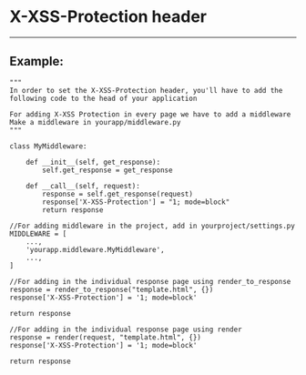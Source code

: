 # X-XSS-Protection header
-------

## Example:

    
    """
    In order to set the X-XSS-Protection header, you'll have to add the following code to the head of your application

    For adding X-XSS Protection in every page we have to add a middleware
    Make a middleware in yourapp/middleware.py
    """

    class MyMiddleware:

    	def __init__(self, get_response):
        	self.get_response = get_response

    	def __call__(self, request):
        	response = self.get_response(request)
        	response['X-XSS-Protection'] = "1; mode=block"
        	return response
   	
   	//For adding middleware in the project, add in yourproject/settings.py
   	MIDDLEWARE = [
    	...,
    	'yourapp.middleware.MyMiddleware',
    	...,
	]	

	//For adding in the individual response page using render_to_response
	response = render_to_response("template.html", {})
	response['X-XSS-Protection'] = '1; mode=block'

	return response

	//For adding in the individual response page using render
	response = render(request, "template.html", {})
	response['X-XSS-Protection'] = '1; mode=block'

	return response